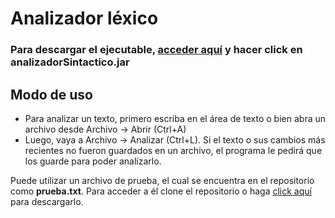 # Analizador léxico
### Para descargar el ejecutable, [acceder aquí](https://github.com/mnomico/analizadorLexico/releases/tag/release) y hacer click en **analizadorSintactico.jar**

## Modo de uso
- Para analizar un texto, primero escriba en el área de texto o bien abra un archivo desde Archivo -> Abrir (Ctrl+A)  
- Luego, vaya a Archivo -> Analizar (Ctrl+L). Si el texto o sus cambios más recientes no fueron guardados en un archivo, el programa le pedirá que los guarde para poder analizarlo.

Puede utilizar un archivo de prueba, el cual se encuentra en el repositorio como **prueba.txt**. Para acceder a él clone el repositorio o haga 
<a href="https://raw.githubusercontent.com/mnomico/analizadorSintactico/refs/heads/master/prueba.txt" download>click aquí</a> para descargarlo.
